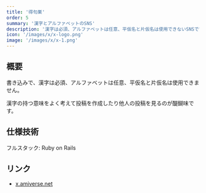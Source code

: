 ```yaml
---
title: '得句巣'
order: 5
summary: '漢字とアルファベットのSNS'
description: '漢字は必須、アルファベットは任意、平仮名と片仮名は使用できないSNSです。'
icon: '/images/x/x-logo.png'
image: '/images/x/x-1.png'
---
```


## 概要

書き込みで、漢字は必須、アルファベットは任意、平仮名と片仮名は使用できません。

漢字の持つ意味をよく考えて投稿を作成したり他人の投稿を見るのが醍醐味です。

## 仕様技術

フルスタック: Ruby on Rails

## リンク

- [x.amiverse.net](https://x.amiverse.net/)